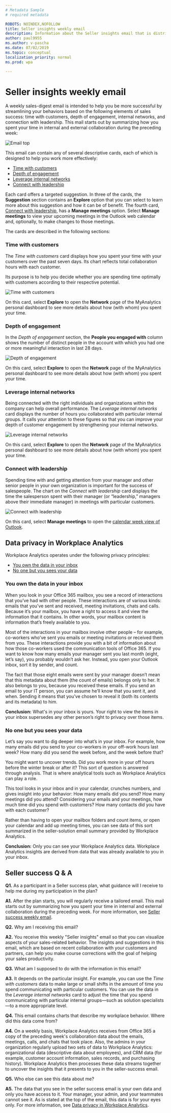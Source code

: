 ```yaml
---
# Metadata Sample
# required metadata

ROBOTS: NOINDEX,NOFOLLOW
title: Seller insights weekly email
description: Information about the Seller insights email that is distributed in Seller success plans
author: paul9955
ms.author: v-pascha
ms.date: 07/02/2019
ms.topic: conceptual
localization_priority: normal 
ms.prod: wpa

---
```


# Seller insights weekly email

A weekly sales-digest email is intended to help you be more successful by streamlining your behaviors based on the following elements of sales success: time with customers, depth of engagement, internal networks, and connection with leadership. This mail starts out by summarizing how you spent your time in internal and external collaboration during the preceding week:

![Email top](../images/wpa/tutorials/email-top.png)

This email can contain any of several descriptive cards, each of which is designed to help you work more effectively:

 * [Time with customers](#time-with-customers)
 * [Depth of engagement](#depth-of-engagement)
 * [Leverage internal networks](#leverage-internal-networks)
 * [Connect with leadership](#connect-with-leadership)

Each card offers a targeted suggestion. In three of the cards, the **Suggestion** section contains an **Explore** option that you can select to learn more about this suggestion and how it can be of benefit. The fourth card, [Connect with leadership](#connect-with-leadership), has a **Manage meetings** option. Select **Manage meetings** to view your upcoming meetings in the Outlook web calendar and, optionally, to make changes to those meetings.    

The cards are described in the following sections: 

### Time with customers

The _Time with customers_ card displays how you spent your time with your customers over the past seven days. Its chart reflects total collaboration hours with each customer.

Its purpose is to help you decide whether you are spending time optimally with customers according to their respective potential. 

![Time with customers](../images/wpa/tutorials/time-with-customers.png)
 
On this card, select **Explore** to open the **Network** page of the MyAnalytics personal dashboard to see more details about how (with whom) you spent your time. 

### Depth of engagement

In the _Depth of engagement_ section, the **People you engaged with** column shows the number of distinct people in the account with which you had one or more meaningful interaction in last 28 days.

![Depth of engagement](../images/wpa/tutorials/depth-of-engagement.png)
 
On this card, select **Explore** to open the **Network** page of the MyAnalytics personal dashboard to see more details about how (with whom) you spent your time. 

### Leverage internal networks

Being connected with the right individuals and organizations within the company can help overall performance. The _Leverage internal networks_ card displays the number of hours you collaborated with particular internal groups. It calls your attention to these figures so that you can improve your depth of customer engagement by strengthening your internal networks.

![Leverage internal networks](../images/wpa/tutorials/leverage-internal-networks.png)
 
On this card, select **Explore** to open the **Network** page of the MyAnalytics personal dashboard to see more details about how (with whom) you spent your time. 

### Connect with leadership

Spending time with and getting attention from your manager and other senior people in your own organization is important for the success of salespeople. The chart on the _Connect with leadership_ card displays the time the salesperson spent with their manager (or “leadership,” managers above their immediate manager) in meetings with particular customers.

![Connect with leadership](../images/wpa/tutorials/connect-with-leadership.png)
 
On this card, select **Manage meetings** to open the [calendar week view of Outlook](https://outlook.office.com/calendar/view/week). 

## Data privacy in Workplace Analytics

Workplace Analytics operates under the following privacy principles:

 * [You own the data in your inbox](#you-own-the-data-in-your-inbox)
 * [No one but you sees your data](#no-one-but-you-sees-your-data)

### You own the data in your inbox

When you look in your Office 365 mailbox, you see a record of interactions that you’ve had with other people. These interactions are of various kinds: emails that you’ve sent and received, meeting invitations, chats and calls. Because it’s your mailbox, you have a right to access it and view the information that it contains. In other words, your mailbox content is information that’s freely available to you.

Most of the interactions in your mailbox involve other people – for example, co-workers who’ve sent you emails or meeting invitations or received them from you. These interactions provide you with a bit of information about how those co-workers used the communication tools of Office 365. If you want to know how many emails your manager sent you last month (eight, let’s say), you probably wouldn’t ask her. Instead, you open your Outlook inbox, sort it by sender, and count.

The fact that those eight emails were sent by your manager doesn’t mean that this metadata about them (the count of emails) belongs only to her. It also belongs to you, because you received these emails.
If you send an email to your IT person, you can assume he’ll know that you sent it, and when. Sending it means that you’ve chosen to reveal it (both its contents and its metadata) to him.

**Conclusion:** What's in your inbox is yours. Your right to view the items in your inbox supersedes any other person’s right to privacy over those items.

### No one but you sees your data

Let’s say you want to dig deeper into what’s in your inbox. For example, how many emails did you send to your co-workers in your off-work hours last week? How many did you send the week before, and the week before that?

You might want to uncover trends. Did you work more in your off hours before the winter break or after it? This sort of question is answered through analysis. That is where analytical tools such as Workplace Analytics can play a role.

This tool looks in your inbox and in your calendar, crunches numbers, and gives insight into your behavior: How many emails did you send? How many meetings did you attend? Considering your emails and your meetings, how much time did you spend with customers? How many contacts did you have with each customer?

Rather than having to open your mailbox folders and count items, or open your calendar and add up meeting times, you can see data of this sort summarized in the seller-solution email summary provided by Workplace Analytics. 

**Conclusion:** Only you can see your Workplace Analytics data. Workplace Analytics insights are derived from data that was already available to you in your inbox.

## Seller success Q & A

**Q1.** As a participant in a Seller success plan, what guidance will I receive to help me during my participation in the plan?  

<!-- For Madhura, get FWLink to here for use in the product UI -->

**A1.** After the plan starts, you will regularly receive a tailored email. This mail starts out by summarizing how you spent your time in internal and external collaboration during the preceding week. For more information, see [Seller success weekly email](#seller-success-weekly-email).

**Q2.**  Why am I receiving this email?

**A2.** You receive this weekly "Seller insights" email so that you can visualize aspects of your sales-related behavior. The insights and suggestions in this email, which are based on recent collaboration with your customers and partners, can help you make course corrections with the goal of helping your sales productivity.
 
**Q3.** What am I supposed to do with the information in this email?

**A3.** It depends on the particular insight. For example, you can use the _Time with customers_ data to make large or small shifts in the amount of time you spend communicating with particular customers. You can use the data in the _Leverage internal networks_ card to adjust the time that you spend communicating with particular internal groups&mdash;such as solution specialists&mdash;to a more appropriate level.

**Q4.** This email contains charts that describe my workplace behavior. Where did this data come from?

**A4.** On a weekly basis, Workplace Analytics receives from Office 365 a copy of the preceding week's collaboration data about the emails, meetings, calls, and chats that took place. Also, the admins in your organization regularly upload two sets of data to Workplace Analytics: organizational data (descriptive data about employees), and CRM data (for example, customer account information, sales records, and purchasing history). Workplace Analytics then processes these data streams together to uncover the insights that it presents to you in the seller-success email.   

**Q5.** Who else can see this data about me? 

**A5.** The data that you see in the seller success email is your own data and only you have access to it. Your manager, your admin, and your teammates cannot see it. As is stated at the top of the email, this data is for your eyes only. For more information, see [Data privacy in Workplace Analytics](#data-privacy-in-workplace-analytics). 

